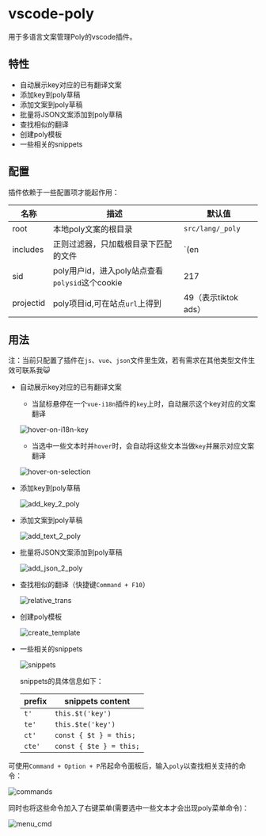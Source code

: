 # vscode-poly

用于多语言文案管理Poly的vscode插件。

## 特性

* 自动展示key对应的已有翻译文案
* 添加key到poly草稿
* 添加文案到poly草稿
* 批量将JSON文案添加到poly草稿
* 查找相似的翻译
* 创建poly模板
* 一些相关的snippets

## 配置

插件依赖于一些配置项才能起作用：

| 名称      | 描述                                            | 默认值               |
| --------- | ----------------------------------------------- | -------------------- |
| root      | 本地poly文案的根目录                            | `src/lang/_poly`     |
| includes  | 正则过滤器，只加载根目录下匹配的文件            | `(en|zh|ja)\\.json$` |
| sid       | poly用户id，进入poly站点查看`polysid`这个cookie | 217                  |
| projectid | poly项目id,可在站点`url`上得到                  | 49（表示tiktok ads） |

## 用法

注：当前只配置了插件在`js`、`vue`、`json`文件里生效，若有需求在其他类型文件生效可联系我😺

* 自动展示key对应的已有翻译文案
  * 当鼠标悬停在一个`vue-i18n`插件的`key`上时，自动展示这个key对应的文案翻译

  ![hover-on-i18n-key](https://code.byted.org/liubin.frontend/vscode-poly/raw/master/assets/hover-on-i18n-key.gif)

  * 当选中一些文本时并`hover`时，会自动将这些文本当做`key`并展示对应文案翻译

  ![hover-on-selection](https://code.byted.org/liubin.frontend/vscode-poly/raw/master/assets/hover-on-selection.gif)

* 添加key到poly草稿

  ![add_key_2_poly](https://code.byted.org/liubin.frontend/vscode-poly/raw/master/assets/add_key_2_poly.gif)

* 添加文案到poly草稿

  ![add_text_2_poly](https://code.byted.org/liubin.frontend/vscode-poly/raw/master/assets/add_text_2_poly.gif)

* 批量将JSON文案添加到poly草稿

  ![add_json_2_poly](https://code.byted.org/liubin.frontend/vscode-poly/raw/master/assets/add_json_2_poly.gif)

* 查找相似的翻译（快捷键`Command + F10`）

  ![relative_trans](https://code.byted.org/liubin.frontend/vscode-poly/raw/master/assets/relative_trans.gif)

* 创建poly模板

  ![create_template](https://code.byted.org/liubin.frontend/vscode-poly/raw/master/assets/create_template.gif)

* 一些相关的snippets

  ![snippets](https://code.byted.org/liubin.frontend/vscode-poly/raw/master/assets/snippets.gif)

  snippets的具体信息如下：

  | prefix | snippets content        |
  | ------ | ----------------------- |
  | `t'`   | `this.$t('key')`        |
  | `te'`  | `this.$te('key')`       |
  | `ct'`  | `const { $t } = this;`  |
  | `cte'` | `const { $te } = this;` |


可使用`Command + Option + P`吊起命令面板后，输入`poly`以查找相关支持的命令：

![commands](https://code.byted.org/liubin.frontend/vscode-poly/raw/master/assets/commands.png)

同时也将这些命令加入了右键菜单(需要选中一些文本才会出现poly菜单命令)：

![menu_cmd](https://code.byted.org/liubin.frontend/vscode-poly/raw/master/assets/menu_cmd.png)
